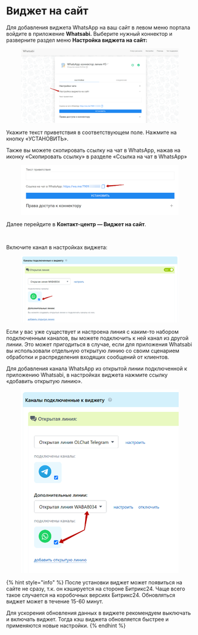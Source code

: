 # Виджет на сайт

Для добавления виджета WhatsApp на ваш сайт в левом меню портала войдите в приложение **Whatsabi.** Выберите нужный коннектор и разверните раздел меню **Настройка виджета на сайт:**

<figure><img src="../.gitbook/assets/image (2) (1).png" alt=""><figcaption></figcaption></figure>

Укажите текст приветствия в соответствующем поле. Нажмите на кнопку «УСТАНОВИТЬ».

Также вы можете скопировать ссылку на чат в WhatsApp, нажав на иконку «Скопировать ссылку» в разделе «Ссылка на чат в WhatsApp»

<figure><img src="../.gitbook/assets/image (287).png" alt=""><figcaption></figcaption></figure>

Далее перейдите в **Контакт-центр — Виджет на сайт**.

<figure><img src="https://docs.olchat.io/~gitbook/image?url=https%3A%2F%2F2213176759-files.gitbook.io%2F%7E%2Ffiles%2Fv0%2Fb%2Fgitbook-x-prod.appspot.com%2Fo%2Fspaces%252F-LcuJc7XlLhpPyLWZz1s%252Fuploads%252FpmS44BELDSNiNV4cuyNq%252Fimage_2024-11-29_14_04_02.png%3Falt%3Dmedia%26token%3Df2975575-252e-4a74-a117-423f8805499b&#x26;width=768&#x26;dpr=4&#x26;quality=100&#x26;sign=66a61501&#x26;sv=2" alt=""><figcaption></figcaption></figure>

Включите канал в настройках виджета:

<figure><img src="../.gitbook/assets/image (1) (1) (1) (1) (1) (1).png" alt=""><figcaption></figcaption></figure>

Если у вас уже существует и настроена линия с каким-то набором подключенным каналов, вы можете подключить к ней канал из другой линии. Это может пригодиться в случае, если для приложения Whatsabi вы использовали отдельную открытую линию со своим сценарием обработки и распределения входящих сообщений от клиентов.

Для добавления канала WhatsApp из открытой линии подключенной к приложению Whatsabi, в настройках виджета нажмите ссылку «добавить открытую линию».

<figure><img src="../.gitbook/assets/image (3).png" alt=""><figcaption></figcaption></figure>

{% hint style="info" %}
После установки виджет может появиться на сайте не сразу, т.к. он кэшируется на стороне Битрикс24. Чаще всего такое случается на коробочных версиях Битрикс24. Обновляться виджет может в течение 15-60 минут.

Для ускорения обновления данных в виджете рекомендуем выключать и включать виджет. Тогда кэш виджета обновляется быстрее и применяются новые настройки.
{% endhint %}

